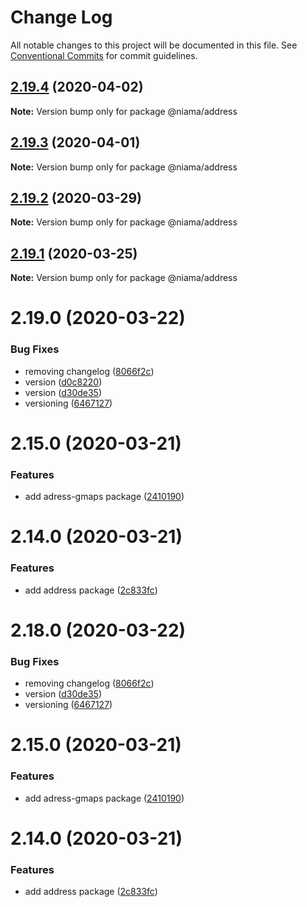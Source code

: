 # Change Log

All notable changes to this project will be documented in this file.
See [Conventional Commits](https://conventionalcommits.org) for commit guidelines.

## [2.19.4](https://github.com/niama-strategies/niama/compare/@niama/address@2.19.3...@niama/address@2.19.4) (2020-04-02)

**Note:** Version bump only for package @niama/address





## [2.19.3](https://github.com/niama-strategies/niama/compare/@niama/address@2.19.2...@niama/address@2.19.3) (2020-04-01)

**Note:** Version bump only for package @niama/address





## [2.19.2](https://github.com/niama-strategies/niama/compare/@niama/address@2.19.1...@niama/address@2.19.2) (2020-03-29)

**Note:** Version bump only for package @niama/address





## [2.19.1](https://github.com/niama-strategies/niama/compare/@niama/address@2.19.0...@niama/address@2.19.1) (2020-03-25)

**Note:** Version bump only for package @niama/address





# 2.19.0 (2020-03-22)


### Bug Fixes

* removing changelog ([8066f2c](https://github.com/niama-strategies/niama/commit/8066f2c143a8e93600d5dab4ab313501e81f7a82))
* version ([d0c8220](https://github.com/niama-strategies/niama/commit/d0c822081680fe0106ebe9b8dd30ce769d102759))
* version ([d30de35](https://github.com/niama-strategies/niama/commit/d30de355da29ccd03916cddcd532e543e5906d0d))
* versioning ([6467127](https://github.com/niama-strategies/niama/commit/6467127550c6c1bfbc0d43ab4d83906695d9d732))



# 2.15.0 (2020-03-21)


### Features

* add adress-gmaps package ([2410190](https://github.com/niama-strategies/niama/commit/24101905974ce5c81ac38619688e65bb4b145684))



# 2.14.0 (2020-03-21)


### Features

* add address package ([2c833fc](https://github.com/niama-strategies/niama/commit/2c833fc38b2ed6d442e65d21429940edf846dbb3))





# 2.18.0 (2020-03-22)


### Bug Fixes

* removing changelog ([8066f2c](https://github.com/niama-strategies/niama/commit/8066f2c143a8e93600d5dab4ab313501e81f7a82))
* version ([d30de35](https://github.com/niama-strategies/niama/commit/d30de355da29ccd03916cddcd532e543e5906d0d))
* versioning ([6467127](https://github.com/niama-strategies/niama/commit/6467127550c6c1bfbc0d43ab4d83906695d9d732))



# 2.15.0 (2020-03-21)


### Features

* add adress-gmaps package ([2410190](https://github.com/niama-strategies/niama/commit/24101905974ce5c81ac38619688e65bb4b145684))



# 2.14.0 (2020-03-21)


### Features

* add address package ([2c833fc](https://github.com/niama-strategies/niama/commit/2c833fc38b2ed6d442e65d21429940edf846dbb3))
